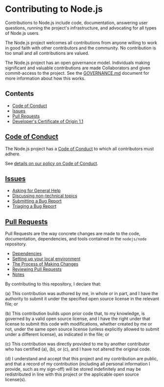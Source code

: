 # Contributing to Node.js

Contributions to Node.js include code, documentation, answering user questions,
running the project's infrastructure, and advocating for all types of Node.js
users.

The Node.js project welcomes all contributions from anyone willing to work in
good faith with other contributors and the community. No contribution is too
small and all contributions are valued.

The Node.js project has an open governance model.
Individuals making significant and valuable contributions are made
Collaborators and given commit-access to the project. See the
[GOVERNANCE.md](./GOVERNANCE.md) document for more information about how this
works.

## Contents

* [Code of Conduct](#code-of-conduct)
* [Issues](#issues)
* [Pull Requests](#pull-requests)
* [Developer's Certificate of Origin 1.1](#developers-certificate-of-origin-11)

## [Code of Conduct](./doc/contributing/code-of-conduct.md)

The Node.js project has a
[Code of Conduct](https://github.com/nodejs/admin/blob/HEAD/CODE_OF_CONDUCT.md)
to which all contributors must adhere.

See [details on our policy on Code of Conduct](./doc/contributing/code-of-conduct.md).

## [Issues](./doc/contributing/issues.md)

* [Asking for General Help](./doc/contributing/issues.md#asking-for-general-help)
* [Discussing non-technical topics](./doc/contributing/issues.md#discussing-non-technical-topics)
* [Submitting a Bug Report](./doc/contributing/issues.md#submitting-a-bug-report)
* [Triaging a Bug Report](./doc/contributing/issues.md#triaging-a-bug-report)

## [Pull Requests](./doc/contributing/pull-requests.md)

Pull Requests are the way concrete changes are made to the code, documentation,
dependencies, and tools contained in the `nodejs/node` repository.

* [Dependencies](./doc/contributing/pull-requests.md#dependencies)
* [Setting up your local environment](./doc/contributing/pull-requests.md#setting-up-your-local-environment)
* [The Process of Making Changes](./doc/contributing/pull-requests.md#the-process-of-making-changes)
* [Reviewing Pull Requests](./doc/contributing/pull-requests.md#reviewing-pull-requests)
* [Notes](./doc/contributing/pull-requests.md#notes)

By contributing to this repository, I declare that:

 (a) This contribution was authored by me, in whole or in part, and I
     have the authority to submit it under the specified open source license
     in the relevant file; or

 (b) This contribution builds upon prior code that, to my knowledge, is
     governed by a valid open source license, and I have the right under that
     license to submit this code with modifications, whether created by me or
     not, under the same open source license (unless explicitly allowed to
     submit under a different license), as indicated in the file; or

 (c) This contribution was directly provided to me by another contributor
     who has certified (a), (b), or (c), and I have not altered the original 
     code.

 (d) I understand and accept that this project and my contribution are public,
     and that a record of my contribution (including all personal information I 
     provide, such as my sign-off) will be stored indefinitely and may be 
     redistributed in line with this project or the applicable open source 
     license(s).

